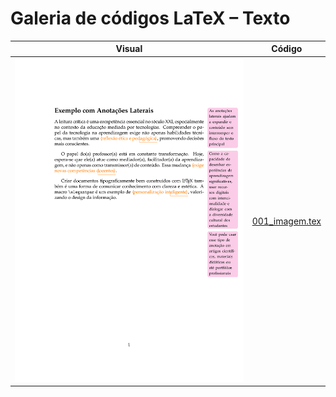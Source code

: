 # Galeria de códigos LaTeX – Texto
| Visual | Código |
|--------|--------|
| ![001](001_imagem.png) | [001_imagem.tex](001_imagem.tex) |

